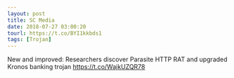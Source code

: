 ```yaml
---
layout: post
title: SC Media
date: 2018-07-27 03:00:20
tourl: https://t.co/BYI1kkbds1
tags: [Trojan]
---
```

New and improved: Researchers discover Parasite HTTP RAT and upgraded Kronos banking trojan https://t.co/WajkUZQR78